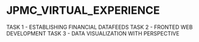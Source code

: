 # JPMC_VIRTUAL_EXPERIENCE

TASK 1 - ESTABLISHING FINANCIAL DATAFEEDS
TASK 2 - FRONTED WEB DEVELOPMENT
TASK 3 - DATA VISUALIZATION WITH PERSPECTIVE
